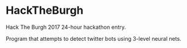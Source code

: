 # HackTheBurgh

Hack The Burgh 2017 24-hour hackathon entry.

Program that attempts to detect twitter bots using 3-level neural nets.
